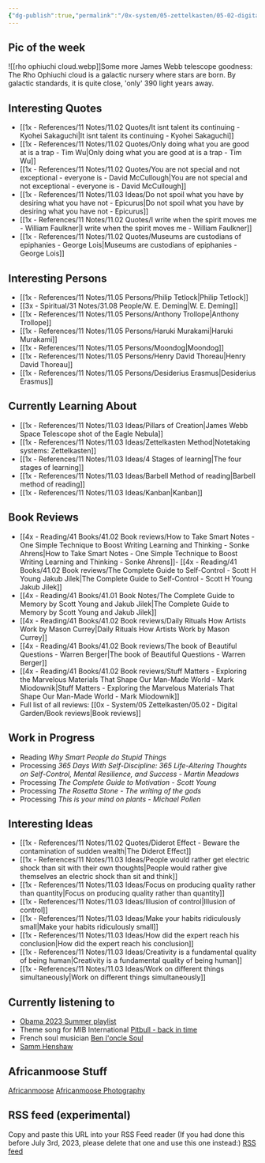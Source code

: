 ```yaml
---
{"dg-publish":true,"permalink":"/0x-system/05-zettelkasten/05-02-digital-garden/africanmoose/","title":"Africanmoose","tags":["gardenEntry"],"dgShowBacklinks":false}
---
```


 

## Pic of the week
![[rho ophiuchi cloud.webp]]Some more James Webb telescope goodness: The Rho Ophiuchi cloud is a galactic nursery where stars are born. By galactic standards, it is quite close, 'only' 390 light years away.


## Interesting Quotes
- [[1x - References/11 Notes/11.02 Quotes/It isnt talent its continuing - Kyohei Sakaguchi\|It isnt talent its continuing - Kyohei Sakaguchi]]
- [[1x - References/11 Notes/11.02 Quotes/Only doing what you are good at is a trap - Tim Wu\|Only doing what you are good at is a trap - Tim Wu]]
- [[1x - References/11 Notes/11.02 Quotes/You are not special and not exceptional - everyone is - David McCullough\|You are not special and not exceptional - everyone is - David McCullough]]
- [[1x - References/11 Notes/11.03 Ideas/Do not spoil what you have by desiring what you have not - Epicurus\|Do not spoil what you have by desiring what you have not - Epicurus]]
- [[1x - References/11 Notes/11.02 Quotes/I write when the spirit moves me - William Faulkner\|I write when the spirit moves me - William Faulkner]]
- [[1x - References/11 Notes/11.02 Quotes/Museums are custodians of epiphanies - George Lois\|Museums are custodians of epiphanies - George Lois]]

## Interesting Persons
- [[1x - References/11 Notes/11.05 Persons/Philip Tetlock\|Philip Tetlock]]
- [[3x - Spiritual/31 Notes/31.08 People/W. E. Deming\|W. E. Deming]]
- [[1x - References/11 Notes/11.05 Persons/Anthony Trollope\|Anthony Trollope]]
- [[1x - References/11 Notes/11.05 Persons/Haruki Murakami\|Haruki Murakami]]
- [[1x - References/11 Notes/11.05 Persons/Moondog\|Moondog]]
- [[1x - References/11 Notes/11.05 Persons/Henry David Thoreau\|Henry David Thoreau]]
- [[1x - References/11 Notes/11.05 Persons/Desiderius Erasmus\|Desiderius Erasmus]]

## Currently Learning About
- [[1x - References/11 Notes/11.03 Ideas/Pillars of Creation\|James Webb Space Telescope shot of the Eagle Nebula]]
- [[1x - References/11 Notes/11.03 Ideas/Zettelkasten Method\|Notetaking systems: Zettelkasten]]
- [[1x - References/11 Notes/11.03 Ideas/4 Stages of learning\|The four stages of learning]]
- [[1x - References/11 Notes/11.03 Ideas/Barbell Method of reading\|Barbell method of reading]]
- [[1x - References/11 Notes/11.03 Ideas/Kanban\|Kanban]]

## Book Reviews
- [[4x - Reading/41 Books/41.02 Book reviews/How to Take Smart Notes - One Simple Technique to Boost Writing Learning and Thinking - Sonke Ahrens\|How to Take Smart Notes - One Simple Technique to Boost Writing Learning and Thinking - Sonke Ahrens]]- [[4x - Reading/41 Books/41.02 Book reviews/The Complete Guide to Self-Control - Scott H Young Jakub Jilek\|The Complete Guide to Self-Control - Scott H Young Jakub Jilek]]
- [[4x - Reading/41 Books/41.01 Book Notes/The Complete Guide to Memory by Scott Young and Jakub Jilek\|The Complete Guide to Memory by Scott Young and Jakub Jilek]]
- [[4x - Reading/41 Books/41.02 Book reviews/Daily Rituals How Artists Work by Mason Currey\|Daily Rituals How Artists Work by Mason Currey]]
- [[4x - Reading/41 Books/41.02 Book reviews/The book of Beautiful Questions - Warren Berger\|The book of Beautiful Questions - Warren Berger]]
- [[4x - Reading/41 Books/41.02 Book reviews/Stuff Matters - Exploring the Marvelous Materials That Shape Our Man-Made World - Mark Miodownik\|Stuff Matters - Exploring the Marvelous Materials That Shape Our Man-Made World - Mark Miodownik]]
- Full list of all reviews: [[0x - System/05 Zettelkasten/05.02 - Digital Garden/Book reviews\|Book reviews]]

## Work in Progress

- Reading _Why Smart People do Stupid Things_
- Processing _365 Days With Self-Discipline: 365 Life-Altering Thoughts on Self-Control, Mental Resilience, and Success - Martin Meadows_
- Processing _The Complete Guide to Motivation - Scott Young_
- Processing _The Rosetta Stone - The writing of the gods_
- Processing _This is your mind on plants - Michael Pollen_

## Interesting Ideas
- [[1x - References/11 Notes/11.02 Quotes/Diderot Effect - Beware the contamination of sudden wealth\|The Diderot Effect]]
- [[1x - References/11 Notes/11.03 Ideas/People would rather get electric shock than sit with their own thoughts\|People would rather give themselves an electric shock than sit and think]]
- [[1x - References/11 Notes/11.03 Ideas/Focus on producing quality rather than quantity\|Focus on producing quality rather than quantity]]
- [[1x - References/11 Notes/11.03 Ideas/Illusion of control\|Illusion of control]]
- [[1x - References/11 Notes/11.03 Ideas/Make your habits ridiculously small\|Make your habits ridiculously small]]
- [[1x - References/11 Notes/11.03 Ideas/How did the expert reach his conclusion\|How did the expert reach his conclusion]]
- [[1x - References/11 Notes/11.03 Ideas/Creativity is a fundamental quality of being human\|Creativity is a fundamental quality of being human]]
- [[1x - References/11 Notes/11.03 Ideas/Work on different things simultaneously\|Work on different things simultaneously]]

## Currently listening to
- [Obama 2023 Summer playlist](https://open.spotify.com/playlist/37i9dQZF1DWVbX0Kwa6Hge?si=c236e22b2f9249b3)
- Theme song for MIB International [Pitbull - back in time](https://www.youtube.com/watch?v=zaSZE194D4I)
- French soul musician [Ben l'oncle Soul](https://www.youtube.com/watch?v=wFwP32FFzro)
- [Samm Henshaw](https://www.youtube.com/watch?v=I_8-P4eZ1jA)

## Africanmoose Stuff
[Africanmoose](https://africanmoose.blogspot.com)
[Africanmoose Photography](http://Africanmoose.com)

## RSS feed (experimental)
Copy and paste this URL into your RSS Feed reader (If you had done this before July 3rd, 2023, please delete that one and use this one instead:)
[RSS feed](https://rssproxy.migor.org/api/w2f?v=0.1&url=https%3A%2F%2Fafricanmoose.netlify.app%2F&link=.%2Fa%5B1%5D&context=%2F%2Fdiv%5B1%5D%2Ful%2Fli&re=none&out=atom&token=eyJ0eXAiOiJKV1QiLCJhbGciOiJIUzI1NiJ9.eyJ0eXBlIjoiYW5vbnltb3VzIiwiaWF0IjoxNjc1MTA1OTQ2fQ.OjesabTBFfq8PUwQKkj_oSm6zKrRDAgo-nQH9jx6Tmw)

